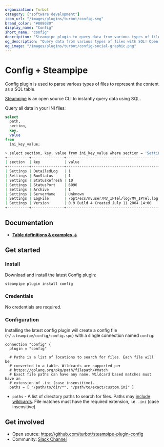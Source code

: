 ```yaml
---
organization: Turbot
category: ["software development"]
icon_url: "/images/plugins/turbot/config.svg"
brand_color: "#808080"
display_name: "Config"
short_name: "config"
description: "Steampipe plugin to query data from various types of files, e.g. `.ini`."
og_description: "Query data from various types of files with SQL! Open source CLI. No DB required."
og_image: "/images/plugins/turbot/config-social-graphic.png"
---
```


# Config + Steampipe

Config plugin is used to parse various types of files to represent the content as a SQL table.

[Steampipe](https://steampipe.io) is an open source CLI to instantly query data using SQL.

Query all data in your INI files:

```sql
select
  path,
  section,
  key,
  value
from
  ini_key_value;
```

```sh
> select section, key, value from ini_key_value where section = 'Settings';
+----------+---------------+-------------------------------------------+
| section  | key           | value                                     |
+----------+---------------+-------------------------------------------+
| Settings | DetailedLog   | 1                                         |
| Settings | RunStatus     | 1                                         |
| Settings | StatusRefresh | 10                                        |
| Settings | StatusPort    | 6090                                      |
| Settings | Archive       | 1                                         |
| Settings | ServerName    | Unknown                                   |
| Settings | LogFile       | /opt/ecs/mvuser/MV_IPTel/log/MV_IPTel.log |
| Settings | Version       | 0.9 Build 4 Created July 11 2004 14:00    |
+----------+---------------+-------------------------------------------+
```

## Documentation

- **[Table definitions & examples →](/plugins/turbot/config/tables)**

## Get started

### Install

Download and install the latest Config plugin:

```bash
steampipe plugin install config
```

### Credentials

No credentials are required.

### Configuration

Installing the latest config plugin will create a config file (`~/.steampipe/config/config.spc`) with a single connection named `config`:

```hcl
connection "config" {
  plugin = "config"
  
  # Paths is a list of locations to search for files. Each file will be
  # converted to a table. Wildcards are supported per
  # https://golang.org/pkg/path/filepath/#Match
  # Exact file paths can have any name. Wildcard based matches must have an
  # extension of .ini (case insensitive).
  paths = [ "/path/to/dir/*", "/path/to/exact/custom.ini" ]

```

- `paths` - A list of directory paths to search for files. Paths may [include wildcards](https://pkg.go.dev/path/filepath#Match). File matches must have the required extension, i.e. `.ini` (case insensitive).

## Get involved

- Open source: https://github.com/turbot/steampipe-plugin-config
- Community: [Slack Channel](https://steampipe.io/community/join)
